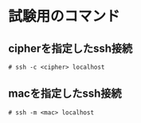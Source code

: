 # 試験用のコマンド
## cipherを指定したssh接続
```
# ssh -c <cipher> localhost
```

## macを指定したssh接続
```
# ssh -m <mac> localhost
```
